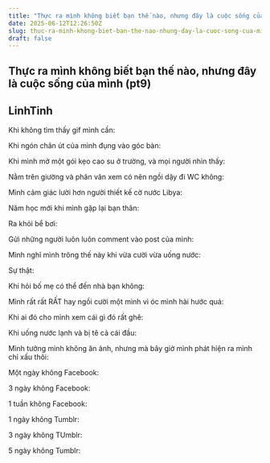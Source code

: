 ```yaml
---
title: "Thực ra mình không biết bạn thế nào, nhưng đây là cuộc sống của mình (pt9)"
date: 2025-06-12T12:26:50Z
slug: thuc-ra-minh-khong-biet-ban-the-nao-nhung-day-la-cuoc-song-cua-minh-pt9
draft: false
---
```


## Thực ra mình không biết bạn thế nào, nhưng đây là cuộc sống của mình (pt9)

## LinhTinh

Khi không tìm thấy gif mình cần:

 
Khi ngón chân út của mình đụng vào góc bàn:

 
Khi mình mở một gói kẹo cao su ở trường, và mọi người nhìn thấy:

 
Nằm trên giường và phân vân xem có nên ngồi dậy đi WC không:

 
Mình cảm giác lười hơn người thiết kế cờ nước Libya:

 
Năm học mới khi mình gặp lại bạn thân:

 
Ra khỏi bể bơi:

 
Gửi những người luôn luôn comment vào post của mình:

 
Mình nghĩ mình trông thế này khi vừa cười vừa uống nước:

 
Sự thật:

 
Khi hỏi bố mẹ có thể đến nhà bạn không:

 
Mình rất rất RẤT hay ngồi cười một mình vì óc mình hài hước quá:

 
Khi ai đó cho mình xem cái gì đó rất ghê:

 
Khi uống nước lạnh và bị tê cả cái đầu: 

 
Mình tưởng mình không ăn ảnh, nhưng mà bây giờ mình phát hiện ra mình chỉ xấu thôi:

 
Một ngày không Facebook:

 
3 ngày không Facebook:

 
1 tuần không Facebook:

 
1 ngày không Tumblr:

 
3 ngày không TUmblr:

 
5 ngày không Tumblr: